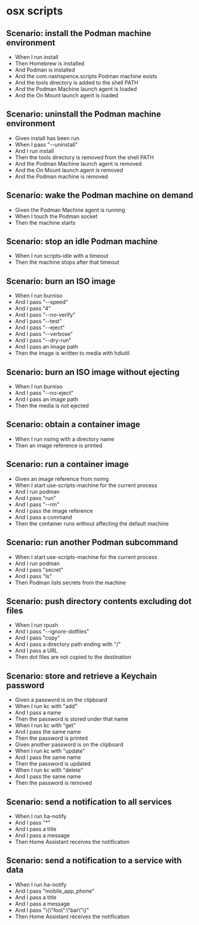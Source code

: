 # osx scripts

## Scenario: install the Podman machine environment
* When I run install
* Then Homebrew is installed
* And Podman is installed
* And the com.nashspence.scripts Podman machine exists
* And the tools directory is added to the shell PATH
* And the Podman Machine launch agent is loaded
* And the On Mount launch agent is loaded

## Scenario: uninstall the Podman machine environment
* Given install has been run
* When I pass "--uninstall"
* And I run install
* Then the tools directory is removed from the shell PATH
* And the Podman Machine launch agent is removed
* And the On Mount launch agent is removed
* And the Podman machine is removed

## Scenario: wake the Podman machine on demand
* Given the Podman Machine agent is running
* When I touch the Podman socket
* Then the machine starts

## Scenario: stop an idle Podman machine
* When I run scripts-idle with a timeout
* Then the machine stops after that timeout

## Scenario: burn an ISO image
* When I run burniso
* And I pass "--speed"
* And I pass "4"
* And I pass "--no-verify"
* And I pass "--test"
* And I pass "--eject"
* And I pass "--verbose"
* And I pass "--dry-run"
* And I pass an image path
* Then the image is written to media with hdiutil

## Scenario: burn an ISO image without ejecting
* When I run burniso
* And I pass "--no-eject"
* And I pass an image path
* Then the media is not ejected

## Scenario: obtain a container image
* When I run nsimg with a directory name
* Then an image reference is printed

## Scenario: run a container image
* Given an image reference from nsimg
* When I start use-scripts-machine for the current process
* And I run podman
* And I pass "run"
* And I pass "--rm"
* And I pass the image reference
* And I pass a command
* Then the container runs without affecting the default machine

## Scenario: run another Podman subcommand
* When I start use-scripts-machine for the current process
* And I run podman
* And I pass "secret"
* And I pass "ls"
* Then Podman lists secrets from the machine

## Scenario: push directory contents excluding dot files
* When I run rpush
* And I pass "--ignore-dotfiles"
* And I pass "copy"
* And I pass a directory path ending with "/"
* And I pass a URL
* Then dot files are not copied to the destination

## Scenario: store and retrieve a Keychain password
* Given a password is on the clipboard
* When I run kc with "add"
* And I pass a name
* Then the password is stored under that name
* When I run kc with "get"
* And I pass the same name
* Then the password is printed
* Given another password is on the clipboard
* When I run kc with "update"
* And I pass the same name
* Then the password is updated
* When I run kc with "delete"
* And I pass the same name
* Then the password is removed

## Scenario: send a notification to all services
* When I run ha-notify
* And I pass "*"
* And I pass a title
* And I pass a message
* Then Home Assistant receives the notification

## Scenario: send a notification to a service with data
* When I run ha-notify
* And I pass "mobile_app_phone"
* And I pass a title
* And I pass a message
* And I pass "\\{\\\"foo\\\":\\\"bar\\\"\\}"
* Then Home Assistant receives the notification
